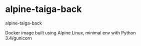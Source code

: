 # alpine-taiga-back
alpine-taiga-back

Docker image built using Alpine Linux, minimal env with Python 3.4/gunicorn
